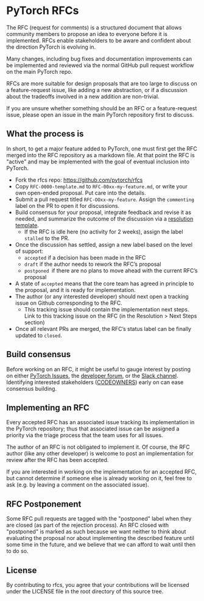 # PyTorch RFCs

The RFC (request for comments) is a structured document that allows community members 
to propose an idea to everyone before it is implemented. RFCs enable stakeholders 
to be aware and confident about the direction PyTorch is evolving in.

Many changes, including bug fixes and documentation improvements can be
implemented and reviewed via the normal GitHub pull request workflow on the main PyTorch repo.

RFCs are more suitable for design proposals that are too large to discuss on a feature-request issue, 
like adding a new abstraction, or if a discussion about the tradeoffs involved in a new addition are non-trivial.

If you are unsure whether something should be an RFC or a feature-request issue, 
please open an issue in the main PyTorch repository first to discuss.


## What the process is
In short, to get a major feature added to PyTorch, one must first get the RFC
merged into the RFC repository as a markdown file. At that point the RFC is
"active" and may be implemented with the goal of eventual inclusion into PyTorch.
 
- Fork the rfcs repo: https://github.com/pytorch/rfcs
- Copy `RFC-0000-template.md` to `RFC-00xx-my-feature.md`, or write your own open-ended proposal. Put care into the details.
- Submit a pull request titled `RFC-OOxx-my-feature`. Assign the `commenting` label on the PR to open it for discussions. 
- Build consensus for your proposal, integrate feedback and revise it as needed, and summarize the outcome of the discussion via a [resolution template](https://github.com/pytorch/rfcs/blob/rfc-process/RFC-0000-template.md#resolution).
    - If the RFC is idle here (no activity for 2 weeks), assign the label `stalled` to the PR.
- Once the discussion has settled, assign a new label based on the level of support:
    - `accepted` if a decision has been made in the RFC
    - `draft` if the author needs to rework the RFC’s proposal
    - `postponed `if there are no plans to move ahead with the current RFC’s proposal
- A state of `accepted` means that the core team has agreed in principle to the proposal, and it is ready for implementation. 
- The author (or any interested developer) should next open a tracking issue on Github corresponding to the RFC.
    - This tracking issue should contain the implementation next steps. Link to this tracking issue on the RFC (in the Resolution > Next Steps section)
- Once all relevant PRs are merged, the RFC’s status label can be finally updated to `closed`.


## Build consensus
Before working on an RFC, it might be useful to gauge interest by posting on either [PyTorch Issues](https://github.com/pytorch/pytorch/issues), the [developer forum](https://dev-discuss.pytorch.org/c/rfc-chatter), or the [Slack channel](https://bit.ly/ptslack). Identifying interested stakeholders ([CODEOWNERS](https://github.com/pytorch/pytorch/blob/master/CODEOWNERS)) early on can ease consensus building.


## Implementing an RFC
Every accepted RFC has an associated issue tracking its implementation in the PyTorch repository; thus that
associated issue can be assigned a priority via the triage process that the team uses for all issues.

The author of an RFC is not obligated to implement it. Of course, the RFC
author (like any other developer) is welcome to post an implementation for
review after the RFC has been accepted.

If you are interested in working on the implementation for an accepted RFC, but
cannot determine if someone else is already working on it, feel free to ask
(e.g. by leaving a comment on the associated issue).


## RFC Postponement
Some RFC pull requests are tagged with the "postponed" label when they are
closed (as part of the rejection process). An RFC closed with "postponed" is
marked as such because we want neither to think about evaluating the proposal
nor about implementing the described feature until some time in the future, and
we believe that we can afford to wait until then to do so. 


## License
By contributing to rfcs, you agree that your contributions will be licensed under the LICENSE file in the root directory of this source tree.

